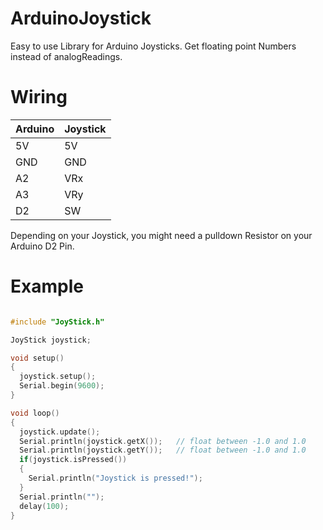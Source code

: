 # ArduinoJoystick
Easy to use Library for Arduino Joysticks.
Get floating point Numbers instead of analogReadings. 

# Wiring
 
 
 |Arduino|         Joystick|
 |----------|--------------|
 |5V        |      5V |
 |GND       |      GND |
 | A2        |      VRx |
 | A3        |      VRy |
 | D2        |      SW |
  
 Depending on your Joystick, you might need a pulldown Resistor on your Arduino D2 Pin.
 
 # Example
 ```cpp
 
 #include "JoyStick.h"
 
 JoyStick joystick;
 
 void setup()
 {
   joystick.setup();
   Serial.begin(9600);
 }
 
 void loop()
 {
   joystick.update();
   Serial.println(joystick.getX());   // float between -1.0 and 1.0
   Serial.println(joystick.getY());   // float between -1.0 and 1.0
   if(joystick.isPressed())
   {
     Serial.println("Joystick is pressed!");
   }
   Serial.println("");
   delay(100);
 }
 
 ```
